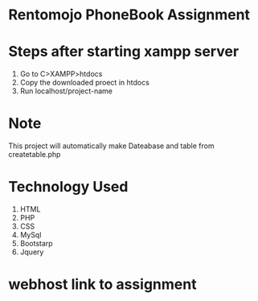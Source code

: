 # Rentomojo PhoneBook Assignment
 # Steps after starting xampp server
 1. Go to C>XAMPP>htdocs
 2. Copy the downloaded proect in htdocs
 3. Run localhost/project-name

# Note
This project will automatically make Dateabase and table from createtable.php

# Technology Used
1. HTML
2. PHP
3. CSS
4. MySql
5. Bootstarp
6. Jquery

# webhost link to assignment

